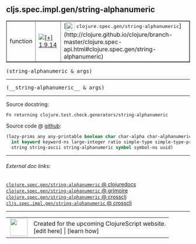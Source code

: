 ## cljs.spec.impl.gen/string-alphanumeric



 <table border="1">
<tr>
<td>function</td>
<td><a href="https://github.com/cljsinfo/cljs-api-docs/tree/1.9.14"><img valign="middle" alt="[+] 1.9.14" title="Added in 1.9.14" src="https://img.shields.io/badge/+-1.9.14-lightgrey.svg"></a> </td>
<td>
[<img height="24px" valign="middle" src="http://i.imgur.com/1GjPKvB.png"> <samp>clojure.spec.gen/string-alphanumeric</samp>](http://clojure.github.io/clojure/branch-master/clojure.spec-api.html#clojure.spec.gen/string-alphanumeric)
</td>
</tr>
</table>

<samp>(string-alphanumeric & args)</samp><br>

---

 <samp>
(__string-alphanumeric__ & args)<br>
</samp>

---





Source docstring:

```
Fn returning clojure.test.check.generators/string-alphanumeric
```


Source code @ [github]():

```clj
(lazy-prims any any-printable boolean char char-alpha char-alphanumeric char-ascii double
  int keyword keyword-ns large-integer ratio simple-type simple-type-printable
  string string-ascii string-alphanumeric symbol symbol-ns uuid)
```

<!--
Repo - tag - source tree - lines:

 <pre>

</pre>

-->

---



###### External doc links:

[`clojure.spec.gen/string-alphanumeric` @ clojuredocs](http://clojuredocs.org/clojure.spec.gen/string-alphanumeric)<br>
[`clojure.spec.gen/string-alphanumeric` @ grimoire](http://conj.io/store/v1/org.clojure/clojure/1.7.0-beta3/clj/clojure.spec.gen/string-alphanumeric/)<br>
[`clojure.spec.gen/string-alphanumeric` @ crossclj](http://crossclj.info/fun/clojure.spec.gen/string-alphanumeric.html)<br>
[`cljs.spec.impl.gen/string-alphanumeric` @ crossclj](http://crossclj.info/fun/cljs.spec.impl.gen.cljs/string-alphanumeric.html)<br>

---

 <table>
<tr><td>
<img valign="middle" align="right" width="48px" src="http://i.imgur.com/Hi20huC.png">
</td><td>
Created for the upcoming ClojureScript website.<br>
[edit here] | [learn how]
</td></tr></table>

[edit here]:https://github.com/cljsinfo/cljs-api-docs/blob/master/cljsdoc/cljs.spec.impl.gen/string-alphanumeric.cljsdoc
[learn how]:https://github.com/cljsinfo/cljs-api-docs/wiki/cljsdoc-files

<!--

This information was too distracting to show to readers, but I'll leave it
commented here since it is helpful to:

- pretty-print the data used to generate this document
- and show how to retrieve that data



The API data for this symbol:

```clj
{:ns "cljs.spec.impl.gen",
 :name "string-alphanumeric",
 :signature ["[& args]"],
 :name-encode "string-alphanumeric",
 :history [["+" "1.9.14"]],
 :type "function",
 :clj-equiv {:full-name "clojure.spec.gen/string-alphanumeric",
             :url "http://clojure.github.io/clojure/branch-master/clojure.spec-api.html#clojure.spec.gen/string-alphanumeric"},
 :full-name-encode "cljs.spec.impl.gen/string-alphanumeric",
 :source {:code "(lazy-prims any any-printable boolean char char-alpha char-alphanumeric char-ascii double\n  int keyword keyword-ns large-integer ratio simple-type simple-type-printable\n  string string-ascii string-alphanumeric symbol symbol-ns uuid)",
          :title "Source code",
          :repo "clojurescript",
          :tag "r1.9.14",
          :filename "src/main/cljs/cljs/spec/impl/gen.cljs",
          :lines [72 74],
          :url "https://github.com/clojure/clojurescript/blob/r1.9.14/src/main/cljs/cljs/spec/impl/gen.cljs#L72-L74"},
 :usage ["(string-alphanumeric & args)"],
 :full-name "cljs.spec.impl.gen/string-alphanumeric",
 :docstring "Fn returning clojure.test.check.generators/string-alphanumeric",
 :cljsdoc-url "https://github.com/cljsinfo/cljs-api-docs/blob/master/cljsdoc/cljs.spec.impl.gen/string-alphanumeric.cljsdoc"}

```

Retrieve the API data for this symbol:

```clj
;; from Clojure REPL
(require '[clojure.edn :as edn])
(-> (slurp "https://raw.githubusercontent.com/cljsinfo/cljs-api-docs/catalog/cljs-api.edn")
    (edn/read-string)
    (get-in [:symbols "cljs.spec.impl.gen/string-alphanumeric"]))
```

-->
